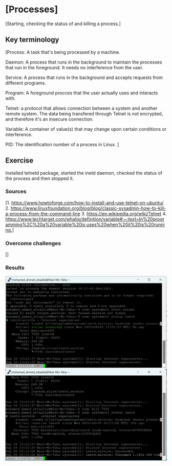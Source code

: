 # [Processes]
[Starting, checking the status of and killing a process.]

## Key terminology
[Process: A task that's being processed by a machine.

Daemon: A process that runs in the background to maintain the processes that run in the foreground. It needs no interference from the user.

Service: A process that runs in the background and accepts requests from different programs.

Program: A foreground procces that the user actually uses and interacts with.

Telnet: a protocol that allows connection between a system and another remote system. The data being transfered through Telnet is not encrypted, and therefore it's an insecure connection.

Variable: A container of value(s) that may change upon certain conditions or interference.

PID: The identification number of a process in Linux.
]

## Exercise
Installed telnetd package, started the inetd daemon, checked the status of the process and then stopped it.
### Sources
[1. https://www.howtoforge.com/how-to-install-and-use-telnet-on-ubuntu/
2. https://www.linuxfoundation.org/blog/blog/classic-sysadmin-how-to-kill-a-process-from-the-command-line
3. https://en.wikipedia.org/wiki/Telnet
4. https://www.techtarget.com/whatis/definition/variable#:~:text=In%20programming%2C%20a%20variable%20is,uses%20when%20it%20is%20running.]

### Overcome challenges
[]

### Results
![Telnet_status](https://github.com/Techgrounds-Cloud-9/cloud-9-Atalla90/blob/4b739b36f3c7e424619880f48a2f65678e03d8ee/00_includes/Linux/Telnet_status.png)
![Killing_inetd](https://github.com/Techgrounds-Cloud-9/cloud-9-Atalla90/blob/4b739b36f3c7e424619880f48a2f65678e03d8ee/00_includes/Linux/Killing_inetd.png)